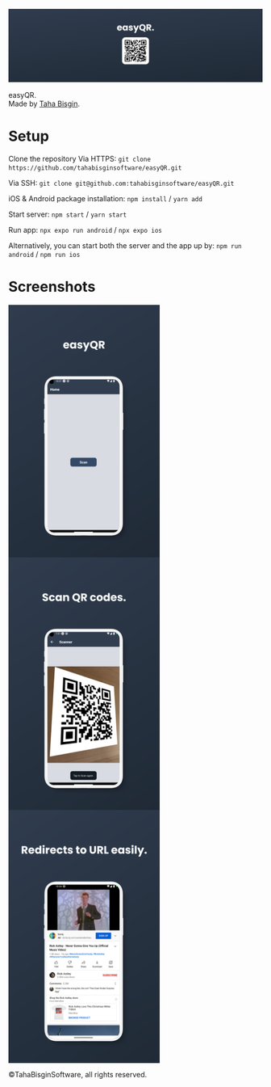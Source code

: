 ![easyQR](https://github.com/tahabisginsoftware/easyQR/blob/master/assets/github%20cover.png "easyQR")

easyQR.<br>
Made by [Taha Bisgin](https://tahabisginsoftware.com).

# Setup

Clone the repository
Via HTTPS: `git clone https://github.com/tahabisginsoftware/easyQR.git`

Via SSH: `git clone git@github.com:tahabisginsoftware/easyQR.git`

iOS & Android package installation: `npm install` / `yarn add`

Start server: `npm start` / `yarn start`

Run app: `npx expo run android` / `npx expo ios`

Alternatively, you can start both the server and the app up by: `npm run android` / `npm run ios`

# Screenshots
<img align="left" alt="qr1" src="https://github.com/tahabisginsoftware/easyQR/blob/master/assets/screen_one.png" width="300"/>
<img align="left" alt="qr2" src="https://github.com/tahabisginsoftware/easyQR/blob/master/assets/screen_two.png" width="300"/>
<img align="center" alt="qr3" src="https://github.com/tahabisginsoftware/easyQR/blob/master/assets/screen_three.png" width="300"/>

©TahaBisginSoftware, all rights reserved.
